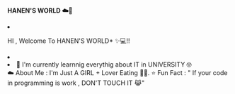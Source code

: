 **HANEN'S WORLD ☁️🦩**
<li>

HI , Welcome To HANEN'S WORLD* ✨💻!!

<li/>
<li>
🌱 I'm currently learnnig everythig about IT in UNIVERSITY 🤓
</li>

<ld>
☁️ About Me : I'm Just A GIRL + Lover Eating 🎀🧁.
</ld>

<ld>
⭐ Fun Fact : " If your code in programming is work , DON'T TOUCH IT 😹"
</ld>



</li>

